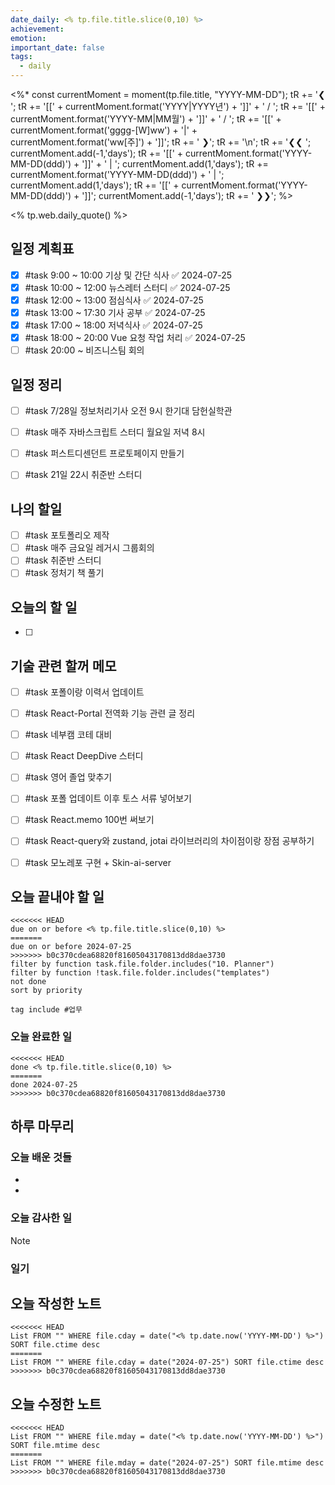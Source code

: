 ```yaml
---
date_daily: <% tp.file.title.slice(0,10) %>
achievement: 
emotion: 
important_date: false
tags:
  - daily
---
```

<%*
    const currentMoment = moment(tp.file.title, "YYYY-MM-DD");
    tR += '❮ ';
	tR += '[[' + currentMoment.format('YYYY|YYYY년') + ']]' + ' / ';
	tR += '[[' + currentMoment.format('YYYY-MM|MM월') + ']]' + ' / ';
	tR += '[[' + currentMoment.format('gggg-[W]ww') + '|' + currentMoment.format('ww[주]') + ']]';
	tR += ' ❯';
	tR += '\n';
    tR += '❮❮ ';
    currentMoment.add(-1,'days');
    tR += '[[' + currentMoment.format('YYYY-MM-DD(ddd)') + ']]' + ' | ';
    currentMoment.add(1,'days');
    tR += currentMoment.format('YYYY-MM-DD(ddd)') + ' | ';
    currentMoment.add(1,'days');
    tR += '[[' + currentMoment.format('YYYY-MM-DD(ddd)') + ']]';
    currentMoment.add(-1,'days');
    tR += ' ❯❯';
%>

<% tp.web.daily_quote() %>

## 일정 계획표


- [x] #task 9:00 ~ 10:00 기상 및 간단 식사 ✅ 2024-07-25
- [x] #task 10:00 ~ 12:00 뉴스레터 스터디 ✅ 2024-07-25
- [x] #task 12:00 ~ 13:00 점심식사 ✅ 2024-07-25
- [x] #task 13:00 ~ 17:30 기사 공부 ✅ 2024-07-25
- [x] #task 17:00 ~  18:00 저녁식사 ✅ 2024-07-25
- [x] #task 18:00 ~ 20:00 Vue 요청 작업 처리 ✅ 2024-07-25
- [ ] #task 20:00 ~ 비즈니스팀 회의

## 일정 정리
- [ ] #task 7/28일 정보처리기사 오전 9시 한기대 담헌실학관
- [ ] #task 매주 자바스크립트 스터디 월요일 저녁 8시
- [ ] #task 퍼스트디센던트 프로토페이지 만들기
- [ ] #task 21일 22시 취준반 스터디


 ## 나의 할일

- [ ] #task 포토폴리오 제작
- [ ] #task 매주 금요일 레거시 그룹회의
- [ ] #task 취준반 스터디
- [ ] #task 정처기 책 풀기

## 오늘의 할 일
- [ ] 

## 기술 관련 할꺼 메모

- [ ] #task 포폴이랑 이력서 업데이트
- [ ] #task React-Portal 전역화 기능 관련 글 정리
- [ ] #task 네부캠 코테 대비
- [ ] #task React DeepDive 스터디
- [ ] #task 영어 졸업 맞추기
- [ ] #task 포폴 업데이트 이후 토스 서류 넣어보기
- [ ] #task React.memo 100번 써보기
- [ ] #task React-query와 zustand, jotai 라이브러리의 차이점이랑 장점 공부하기
- [ ] #task 모노레포 구현 + Skin-ai-server


## 오늘 끝내야 할 일
```tasks
<<<<<<< HEAD
due on or before <% tp.file.title.slice(0,10) %>
=======
due on or before 2024-07-25
>>>>>>> b0c370cdea68820f81605043170813dd8dae3730
filter by function task.file.folder.includes("10. Planner")
filter by function !task.file.folder.includes("templates")
not done
sort by priority
```
```tasks
tag include #업무 
```


### 오늘 완료한 일
```tasks
<<<<<<< HEAD
done <% tp.file.title.slice(0,10) %>
=======
done 2024-07-25
>>>>>>> b0c370cdea68820f81605043170813dd8dae3730
```

## 하루 마무리
### 오늘 배운 것들
- 
- 
### 오늘 감사한 일
>[!note]
>
### 일기

## 오늘 작성한 노트
```dataview
<<<<<<< HEAD
List FROM "" WHERE file.cday = date("<% tp.date.now('YYYY-MM-DD') %>") SORT file.ctime desc
=======
List FROM "" WHERE file.cday = date("2024-07-25") SORT file.ctime desc
>>>>>>> b0c370cdea68820f81605043170813dd8dae3730

```

## 오늘 수정한 노트
```dataview
<<<<<<< HEAD
List FROM "" WHERE file.mday = date("<% tp.date.now('YYYY-MM-DD') %>") SORT file.mtime desc
=======
List FROM "" WHERE file.mday = date("2024-07-25") SORT file.mtime desc
>>>>>>> b0c370cdea68820f81605043170813dd8dae3730


```